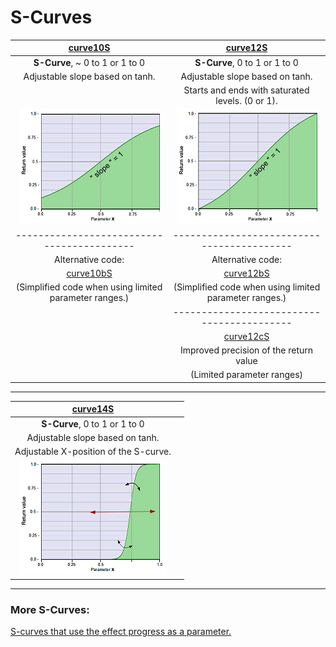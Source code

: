 # S-Curves


|              [curve10S](curve10S.md)                    |     [curve12S](curve12S.md)                       |
|:-------------------------------------------------------:|:-------------------------------------------------:|
|            **S-Curve**, ~ 0 to 1 or 1 to 0              |     **S-Curve**, 0 to 1 or 1 to 0                 |
|    Adjustable slope based on tanh.                      |     Adjustable slope based on tanh.               |
|                                                         | Starts and ends with saturated levels. (0 or 1).  |
|   [![](thumbnails/curve10S.png)](curve10S.md)           |  [![](thumbnails/curve12S.png)](curve12S.md)      |
|       ------------------------------------------        |     ------------------------------------------    |
|        Alternative code:                                |     Alternative code:                             |
|      [curve10bS](curve10S.md#curve10bS)                 |     [curve12bS](curve12S.md#curve12bS)                |
| (Simplified code when using limited parameter ranges.)  | (Simplified code when using limited parameter ranges.)|
|                                                         |     ------------------------------------------    |
|                                                         |     [curve12cS](curve12S.md#curve12cS)            |    
|                                                         |    Improved precision of the return value         |
|                                                         |    (Limited parameter ranges)                     |

  
---
       

|              [curve14S](curve14S.md)                    |        |
|:-------------------------------------------------------:|:-------------------------------------------------:|
|            **S-Curve**, 0 to 1 or 1 to 0                |        |
|      Adjustable slope based on tanh.                    |        |
|      Adjustable X-position of the S-curve.              |        |
|   [![](thumbnails/curve14S.png)](curve14S.md)           |        |

---

  
### More S-Curves:
 [S-curves that use the effect progress as a parameter.](../../Auto-synced_parameters/progress/README.md#s-curves)
